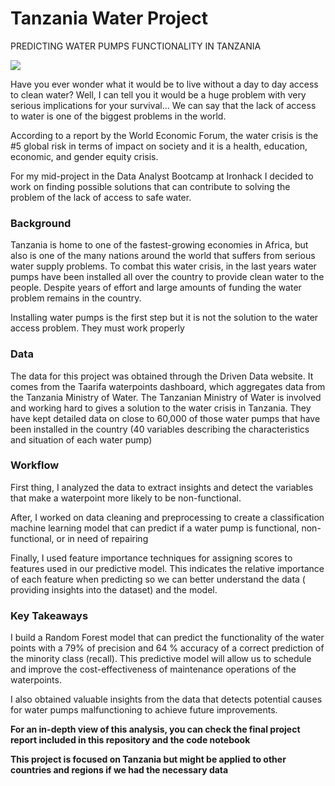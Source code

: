 # Tanzania Water Project

PREDICTING WATER PUMPS FUNCTIONALITY IN TANZANIA

![](https://github.com/elesalgueiro/Tanzania_Water_Project/blob/main/tw-water-crisis.jpg)

Have you ever wonder what it would be to live without a day to day access to clean water? Well,  I can tell you it would be a huge problem with very serious implications for your survival…
We can say that the lack of access to water is one of the biggest problems in the world.

According to a report by the World Economic Forum, the water crisis is the #5 global risk in terms of impact on society and it is a health, education, economic, and gender equity crisis. 

For my mid-project in the Data Analyst Bootcamp at Ironhack I decided to work on finding possible solutions that can contribute to solving the problem of the lack of access to safe water.

### Background

Tanzania is home to one of the fastest-growing economies in Africa, but also is one of the many nations around the world that suffers from serious water supply problems. 
To combat this water crisis, in the last years water pumps have been installed all over the country to provide clean water to the people.
Despite years of effort and large amounts of funding the water problem remains in the country.

Installing water pumps is the first step but it is not the solution to the water access problem. They must work properly

### Data

The data for this project was obtained through the Driven Data website. 
It comes from the Taarifa waterpoints dashboard, which aggregates data from the Tanzania Ministry of Water.
The Tanzanian Ministry of Water is involved and working hard to gives a solution to the water crisis in Tanzania. 
They have kept detailed data on close to 60,000 of those water pumps that have been installed in the country 
(40 variables  describing the characteristics and situation of each water pump)

### Workflow

First thing, I analyzed the data to extract insights and detect the variables that make a waterpoint more likely to be non-functional.

After, I worked on data cleaning and preprocessing  to create  a classification machine learning  model that can predict if a water pump is  functional, non-functional, or in need of repairing

Finally, I used feature importance techniques for assigning scores to features used in our predictive model. This indicates the relative importance of each feature when predicting so we can better understand the data ( providing insights into the dataset) and the model. 

### Key Takeaways

I build a Random Forest model that can predict the functionality of the water points with a 79% of precision and 64 % accuracy of a correct prediction of the minority class (recall).
This predictive model will allow us to schedule and improve the cost-effectiveness of maintenance operations of the waterpoints.

I also obtained valuable insights from the data that detects potential causes for water pumps malfunctioning to achieve future improvements.

**For an in-depth view of this analysis, you can check the final project report included in this repository and the code notebook**

**This project is focused on Tanzania but might be applied to other countries and regions if we had the necessary data**

